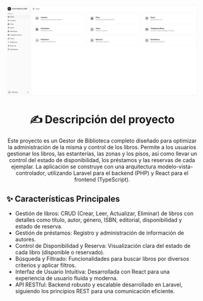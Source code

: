 <div align="center">

![Vista principal del Gestor de Biblioteca](images/dashboard.png)

# ✍️ Descripción del proyecto 

Este proyecto es un Gestor de Biblioteca completo diseñado para optimizar la administración de la misma y control de los libros. Permite a los usuarios gestionar los libros, las estanterías, las zonas y los pisos, así como llevar un control del estado de disponibilidad, los préstamos y las reservas de cada ejemplar. La aplicación se construye con una arquitectura modelo-vista-controlador, utilizando Laravel para el backend (PHP) y React para el frontend (TypeScript).
</div>

## ✨ Características Principales

* Gestión de libros: CRUD (Crear, Leer, Actualizar, Eliminar) de libros con detalles como título, autor, género, ISBN, editorial, disponibilidad y estado de reserva.
* Gestión de préstamos: Registro y administración de información de autores.
* Control de Disponibilidad y Reserva: Visualización clara del estado de cada libro (disponible o reservado).
* Búsqueda y Filtrado: Funcionalidades para buscar libros por diversos criterios y aplicar filtros.
* Interfaz de Usuario Intuitiva: Desarrollada con React para una experiencia de usuario fluida y moderna.
* API RESTful: Backend robusto y escalable desarrollado en Laravel, siguiendo los principios REST para una comunicación eficiente.



